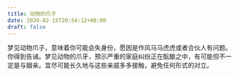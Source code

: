 ```yaml
---
title: 动物的爪子
date: 2020-02-15T20:54:12+08:00
draft: false
---
```


梦见动物爪子，意味着你可能会失身份，愿因是作风马马虎虎或者合伙人有问题。你得到告诫。梦见动物的爪牙，预示严重的家庭纠纷正在酝酿之中，有可能但不一定是与姻亲。宜尽可能长久地与这些亲戚多多接触，避免任何形式的对立。
